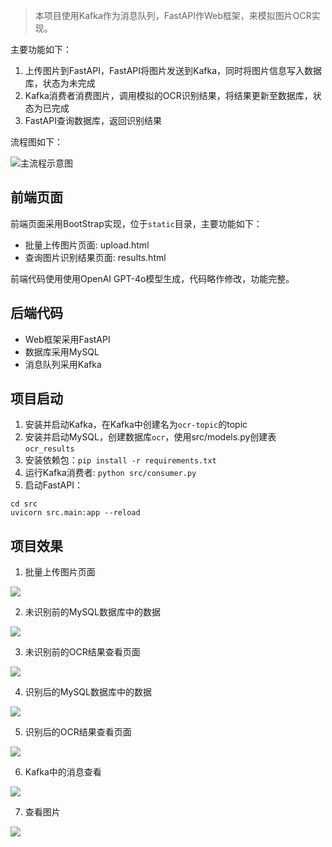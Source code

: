 > 本项目使用Kafka作为消息队列，FastAPI作Web框架，来模拟图片OCR实现。

主要功能如下：

1. 上传图片到FastAPI，FastAPI将图片发送到Kafka，同时将图片信息写入数据库，状态为未完成
2. Kafka消费者消费图片，调用模拟的OCR识别结果，将结果更新至数据库，状态为已完成
3. FastAPI查询数据库，返回识别结果

流程图如下：

![主流程示意图](https://s2.loli.net/2025/02/07/PD3Cd9ubp4zqrW7.png)

## 前端页面

前端页面采用BootStrap实现，位于`static`目录，主要功能如下：

- 批量上传图片页面: upload.html
- 查询图片识别结果页面: results.html

前端代码使用使用OpenAI GPT-4o模型生成，代码略作修改，功能完整。

## 后端代码

- Web框架采用FastAPI
- 数据库采用MySQL
- 消息队列采用Kafka

## 项目启动

1. 安装并启动Kafka，在Kafka中创建名为`ocr-topic`的topic
2. 安装并启动MySQL，创建数据库`ocr`，使用src/models.py创建表`ocr_results`
3. 安装依赖包：`pip install -r requirements.txt`
4. 运行Kafka消费者: `python src/consumer.py`
5. 启动FastAPI：

```shell
cd src
uvicorn src.main:app --reload
```

## 项目效果

1. 批量上传图片页面

![](https://s2.loli.net/2025/02/07/zmJNMbFklcDEOCg.png)

2. 未识别前的MySQL数据库中的数据

![](https://s2.loli.net/2025/02/08/KFAgUVn8LlGDcob.png)

3. 未识别前的OCR结果查看页面

![](https://s2.loli.net/2025/02/08/zC6SqV9X73NtsQB.png)


4. 识别后的MySQL数据库中的数据

![](https://s2.loli.net/2025/02/08/Kwrsiu6cEtUL2vN.png)

5. 识别后的OCR结果查看页面

![](https://s2.loli.net/2025/02/08/MI7JWE9ir5gL4ve.png)

6. Kafka中的消息查看

![](https://s2.loli.net/2025/02/08/rQEMuUTfsYo1bSW.png)

7. 查看图片

![](https://s2.loli.net/2025/02/08/93mTvKc4rx1jUhB.png)